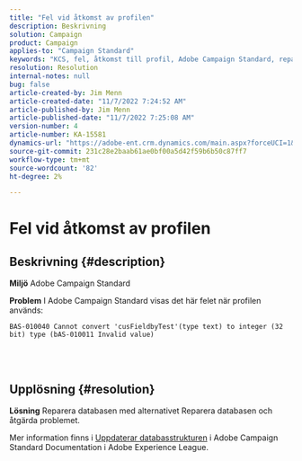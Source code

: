 ```yaml
---
title: "Fel vid åtkomst av profilen"
description: Beskrivning
solution: Campaign
product: Campaign
applies-to: "Campaign Standard"
keywords: "KCS, fel, åtkomst till profil, Adobe Campaign Standard, reparationsdatabas"
resolution: Resolution
internal-notes: null
bug: false
article-created-by: Jim Menn
article-created-date: "11/7/2022 7:24:52 AM"
article-published-by: Jim Menn
article-published-date: "11/7/2022 7:25:08 AM"
version-number: 4
article-number: KA-15581
dynamics-url: "https://adobe-ent.crm.dynamics.com/main.aspx?forceUCI=1&pagetype=entityrecord&etn=knowledgearticle&id=696f1f41-6d5e-ed11-9561-6045bd0065f9"
source-git-commit: 231c28e2baab61ae0bf00a5d42f59b6b50c87ff7
workflow-type: tm+mt
source-wordcount: '82'
ht-degree: 2%

---
```


# Fel vid åtkomst av profilen

## Beskrivning {#description}


<b>Miljö</b>
Adobe Campaign Standard

<b>Problem</b>
I Adobe Campaign Standard visas det här felet när profilen används:


```
BAS-010040 Cannot convert 'cusFieldbyTest'(type text) to integer (32 bit) type (bAS-010011 Invalid value)
```






<br> 



## Upplösning {#resolution}


<b>Lösning</b>
Reparera databasen med alternativet Reparera databasen och åtgärda problemet.

Mer information finns i [Uppdaterar databasstrukturen](https://docs.adobe.com/content/help/en/campaign-standard/using/developing/adding-or-extending-a-resource/updating-the-database-structure.html) i Adobe Campaign Standard Documentation i Adobe Experience League.
